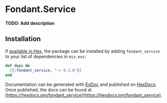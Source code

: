 # Fondant.Service

**TODO: Add description**

## Installation

If [available in Hex](https://hex.pm/docs/publish), the package can be installed
by adding `fondant_service` to your list of dependencies in `mix.exs`:

```elixir
def deps do
  [{:fondant_service, "~> 0.1.0"}]
end
```

Documentation can be generated with [ExDoc](https://github.com/elixir-lang/ex_doc)
and published on [HexDocs](https://hexdocs.pm). Once published, the docs can
be found at [https://hexdocs.pm/fondant_service](https://hexdocs.pm/fondant_service).

